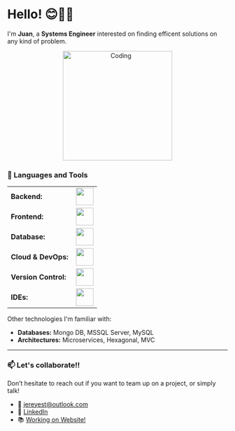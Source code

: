 # Hello! 😊✌🏼

I'm **Juan**, a **Systems Engineer** interested on finding efficent solutions on any kind of problem.

<div align="center">
    <img src="https://media.tenor.com/MXpzFUsxcT0AAAAM/logic-engineer.gif" alt="Coding" width="250"/>
</div>

### 🧰 Languages and Tools
<div align="center">
  <table>
      <tr>
          <td style="font-weight: bold; padding-right: 10px; vertical-align: center; border: none;">Backend:</td>
          <td><img height="40" src="https://skillicons.dev/icons?i=java,spring,nodejs,python,cs"/></td>
      </tr>
      <tr>
          <td style="font-weight: bold; padding-right: 10px; vertical-align: center;">Frontend:</td>
          <td><img height="40" src="https://skillicons.dev/icons?i=angular,react,js"/></td>
      </tr>
      <tr>
          <td style="font-weight: bold; padding-right: 10px; vertical-align: center; border: none;">Database:</td>
          <td><img height="40" src="https://skillicons.dev/icons?i=mysql"/></td>
      </tr>
      <tr>
          <td style="font-weight: bold; padding-right: 10px; vertical-align: center; border: none;">Cloud & DevOps:</td>
          <td><img height="40" src="https://skillicons.dev/icons?i=docker"/></td>
      </tr>
      <tr>
          <td style="font-weight: bold; padding-right: 10px; vertical-align: center; border: none;">Version Control:</td>
          <td><img height="40" src="https://skillicons.dev/icons?i=git,github"/></td>
      </tr>
      <tr>
          <td style="font-weight: bold; padding-right: 10px; vertical-align: center; border: none;">IDEs:</td>
          <td><img height="40" src="https://skillicons.dev/icons?i=vscode,eclipse,idea,androidstudio"/></td>
      </tr>
  </table>
</div>

Other technologies I'm familiar with:
- **Databases:** Mongo DB, MSSQL Server, MySQL  
- **Architectures:** Microservices, Hexagonal, MVC

------

### 📫 Let's collaborate!!

Don’t hesitate to reach out if you want to team up on a project, or simply talk!

- 📧 [jereyest@outlook.com](mailto:jereyest@outlook.com)
- 💼 [LinkedIn](https://www.linkedin.com/in/juan-esteban-reyes-tausa-2047bb2b2/)
- 📚 [Working on Website!]()

